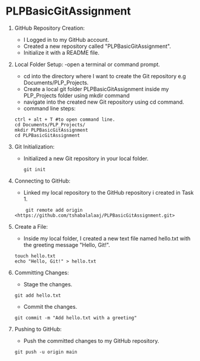 # PLPBasicGitAssignment

1. GitHub Repository Creation:

    - I Logged in to my GitHub account.
    - Created a new repository called "PLPBasicGitAssignment".
    - Initialize it with a README file.

2. Local Folder Setup:
    -open a terminal or command prompt.
    - cd into the directory where I want to create the Git repository e.g Documents/PLP_Projects.
    - Create a local git folder PLPBasicGitAssignment inside my PLP_Projects folder using mkdir command
    - navigate into the created new Git repository using cd command.
    - command line steps:
    ```
    ctrl + alt + T #to open command line.
    cd Documents/PLP_Projects/
    mkdir PLPBasicGitAssignment
    cd PLPBasicGitAssignment
    ```

3. Git Initialization:
    - Initialized a new Git repository in your local folder.
        ```
        git init
        ```

4. Connecting to GitHub:
    - Linked my local repository to the GitHub repository i created in Task 1.
    ```
        git remote add origin <https://github.com/tshabalalaaj/PLPBasicGitAssignment.git>
    ```

5. Create a File:
    - Inside my local folder, I created a new text file named hello.txt with the greeting message "Hello, Git!".
    ```
    touch hello.txt
    echo "Hello, Git!" > hello.txt
    ```

6. Committing Changes:
    - Stage the changes.
    ```
    git add hello.txt
    ```
    - Commit the changes.
    ```
    git commit -m "Add hello.txt with a greeting"
    ```

7. Pushing to GitHub:
    - Push the committed changes to my GitHub repository.

    ```
    git push -u origin main
    ```